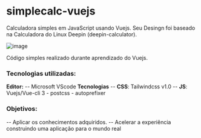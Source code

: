 # simplecalc-vuejs

Calculadora simples em JavaScript usando Vuejs.
Seu Desingn foi baseado na Calculadora do Linux Deepin (deepin-calculator).

![image](https://drive.google.com/uc?export=view&id=15LQrV7RrMOetAuLSinDi41FOkulgo-Jb)

Código simples realizado durante aprendizado do Vuejs.

### Tecnologias utilizadas: 

  **Editor:**
  -- Microsoft VScode
  **Tecnologias**
  -- **CSS**: Tailwindcss v1.0
  -- **JS**: Vuejs/Vue-cli 3 - postcss - autoprefixer
     
  ### Objetivos:
 --  Aplicar os conhecimentos adquiridos.
 --  Acelerar a experiência construindo uma aplicação para o mundo real


